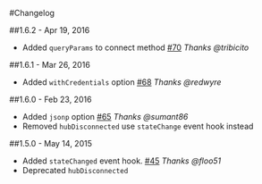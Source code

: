 #Changelog

##1.6.2 - Apr 19, 2016

- Added `queryParams` to connect method [#70](https://github.com/JustMaier/angular-signalr-hub/pull/70) *Thanks @tribicito*

##1.6.1 - Mar 26, 2016

- Added `withCredentials` option [#68](https://github.com/JustMaier/angular-signalr-hub/pull/68) *Thanks @redwyre*

##1.6.0 - Feb 23, 2016

- Added `jsonp` option [#65](https://github.com/JustMaier/angular-signalr-hub/pull/65) *Thanks @sumant86*
- Removed `hubDisconnected` use `stateChange` event hook instead

##1.5.0 - May 14, 2015

- Added `stateChanged` event hook. [#45](https://github.com/JustMaier/angular-signalr-hub/pull/45) *Thanks @floo51*
- Deprecated `hubDisconnected`